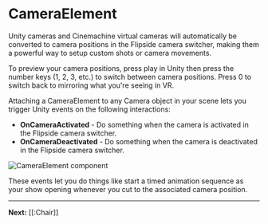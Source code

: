 # CameraElement

Unity cameras and Cinemachine virtual cameras will automatically be converted to camera positions in the
Flipside camera switcher, making them a powerful way to setup custom shots or camera movements.

To preview your camera positions, press play in Unity then press the number keys (1, 2, 3, etc.) to switch
between camera positions. Press 0 to switch back to mirroring what you're seeing in VR.

Attaching a CameraElement to any Camera object in your scene lets you trigger Unity events on the following
interactions:

* **OnCameraActivated** - Do something when the camera is activated in the Flipside camera switcher.
* **OnCameraDeactivated** - Do something when the camera is deactivated in the Flipside camera switcher.

![CameraElement component](https://flipside.nyc3.cdn.digitaloceanspaces.com/docs/screenshots/camera-events.png)

These events let you do things like start a timed animation sequence as your show opening whenever you cut
to the associated camera position.

---

**Next:** [[:Chair]]
